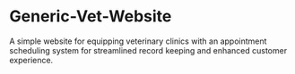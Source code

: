 # Generic-Vet-Website
A simple website for equipping veterinary clinics with an appointment scheduling system for streamlined record keeping and enhanced customer experience.

